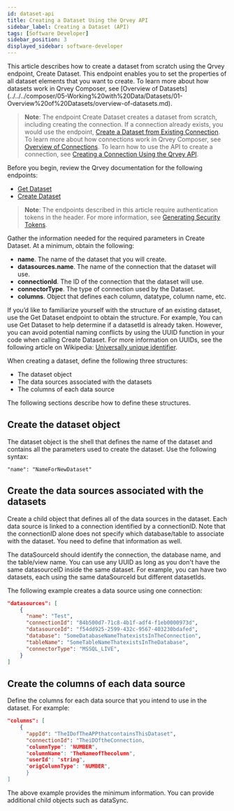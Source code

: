 ```yaml
---
id: dataset-api
title: Creating a Dataset Using the Qrvey API
sidebar_label: Creating a Dataset (API)
tags: [Software Developer]
sidebar_position: 3
displayed_sidebar: software-developer
---
```


<div>
This article describes how to create a dataset from scratch using the Qrvey endpoint, Create Dataset. This endpoint enables you to set the properties of all dataset elements that you want to create. To learn more about how datasets work in Qrvey Composer, see [Overview of Datasets](../../../composer/05-Working%20with%20Data/Datasets/01-Overview%20of%20Datasets/overview-of-datasets.md).

>**Note**: The endpoint Create Dataset creates a dataset from scratch, including creating the connection. If a connection already exists, you would use the endpoint, [Create a Dataset from Existing Connection](https://qrvey.stoplight.io/docs/qrvey-api-doc/9fed20b516e4d-create-dataset-from-existing-connection). To learn more about how connections work in Qrvey Composer, see [Overview of Connections](../../../composer/05-Working%20with%20Data/Connections/overview-of-connections.md).  To learn how to use the API to create a connection, see [Creating a Connection Using the Qrvey API](../Qrvey%20API%20Tutorials/connections-api.md).

Before you begin, review the Qrvey documentation for the following endpoints:
* [Get Dataset](https://qrvey.stoplight.io/docs/qrvey-api-doc/2ff17959232b9-get-dataset)
* [Create Dataset](https://qrvey.stoplight.io/docs/qrvey-api-doc/939f8c281cb8f-create-dataset)

>**Note**: The endpoints described in this article require authentication tokens in the header. For more information, see [Generating Security Tokens](../generating-security-tokens.md).

Gather the information needed for the required parameters in Create Dataset. At a minimum, obtain the following:
* **name**. The name of the dataset that you will create.
* **datasources.name**. The name of the connection that the dataset will use.
* **connectionId**. The ID of the connection that the dataset will use.
* **connectorType**. The type of connection used by the Dataset.
* **columns**. Object that defines each column, datatype, column name, etc.

If you’d like to familiarize yourself with the structure of an existing dataset, use the Get Dataset endpoint to obtain the structure. For example, You can use Get Dataset to help determine if a datasetId is already taken. However, you can avoid potential naming conflicts by using the UUID function in your code when calling Create Dataset. For more information on UUIDs, see the following article on Wikipedia: [Universally unique identifier](https://en.wikipedia.org/wiki/Universally_unique_identifier).

When creating a dataset, define the following three structures:
* The dataset object
* The data sources associated with the datasets
* The columns of each data source

The following sections describe how to define these structures. 

## Create the dataset object
The dataset object is the shell that defines the name of the dataset and contains all the parameters used to create the dataset. Use the following syntax:

`"name": "NameForNewDataset"`

## Create the data sources associated with the datasets
Create a child object that defines all of the data sources in the dataset. Each data source is linked to a connection identified by a connectionID. Note that the connectionID alone does not specify which database/table to associate with the dataset. You need to define that information as well. 

The dataSourceId should identify the connection, the database name, and the table/view name. You can use any UUID as long as you don't have the same datasourceID inside the same dataset. For example, you can have two datasets, each using the same dataSourceId but different datasetIds.

The following example creates a data source using one connection:

```json
"datasources": [
    {
      "name": "Test",
      "connectionId": "84b500d7-71c8-4b1f-adf4-f1eb0000973d",
      "datasourceId": "f54dd925-2599-432c-9567-403230bdafed",
      "database": "SomeDatabaseNameThatexistsInTheConnection",
      "tableName": "SomeTableNameThatexistsInTheDatabase",
      "connectorType": "MSSQL_LIVE",
    }
]
```

## Create the columns of each data source
Define the columns for each data source that you intend to use in the dataset. For example:

```json
"columns": [
    {
      "appId": "TheIDofTheAPPthatcontainsThisDataset",
      "connectionId": "TheiDOftheConnection,
      "columnType": "NUMBER",
      "columnName": "TheNameofThecolumn",
      "userId": "string",
      "origColumnType": "NUMBER",
      }
]
```

The above example provides the minimum information. You can provide additional child objects such as dataSync.



</div>